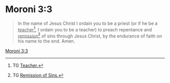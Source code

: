 # Moroni 3:3

> In the name of Jesus Christ I ordain you to be a priest (or if he be a <u>teacher</u>[^a], I ordain you to be a teacher) to preach repentance and <u>remission</u>[^b] of sins through Jesus Christ, by the endurance of faith on his name to the end. Amen.

[Moroni 3:3](https://www.churchofjesuschrist.org/study/scriptures/bofm/moro/3?lang=eng&id=p3#p3)


[^a]: TG [Teacher.](https://www.churchofjesuschrist.org/study/scriptures/tg/teacher?lang=eng)
[^b]: TG [Remission of Sins.](https://www.churchofjesuschrist.org/study/scriptures/tg/remission-of-sins?lang=eng)
